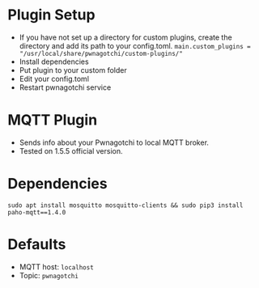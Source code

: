 
# Plugin Setup
- If you have not set up a directory for custom plugins, create the directory and add its path to your config.toml.
`main.custom_plugins = "/usr/local/share/pwnagotchi/custom-plugins/"`
- Install dependencies
- Put plugin to your custom folder
- Edit your config.toml
- Restart pwnagotchi service
  
# MQTT Plugin
 - Sends info about your Pwnagotchi to local MQTT broker. 
 - Tested on 1.5.5 official version.

# Dependencies
```
sudo apt install mosquitto mosquitto-clients && sudo pip3 install paho-mqtt==1.4.0
```

# Defaults
- MQTT host: ``localhost``
- Topic: ``pwnagotchi``
